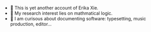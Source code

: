 - 💙 This is yet another account of Erika Xie.
- 💖 My research interest lies on mathmatical logic.
- 🤍 I am curisous about documenting software: typesetting, music production, editor...
